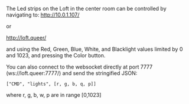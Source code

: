 <!-- TITLE: Loft Lights -->
<!-- SUBTITLE: A quick summary of Loft Lights -->

The Led strips on the Loft in the center room can be controlled by navigating to:
http://10.0.1.107/

or

http://loft.queer/

and using the Red, Green, Blue, White, and Blacklight values limited by 0 and 1023, and pressing the Color button.

You can also connect to the websocket directly at port 7777 (ws://loft.queer:7777/) and send the stringified JSON:
```
["CMD", "lights", [r, g, b, q, p]]
```

where r, g, b, w, p are in range [0,1023]